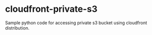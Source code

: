 # cloudfront-private-s3
Sample python code for accessing private s3 bucket using cloudfront distribution. 

